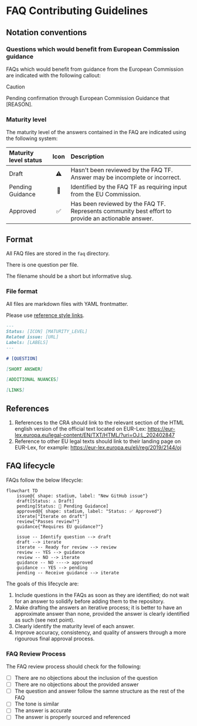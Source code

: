 # FAQ Contributing Guidelines

## Notation conventions

### Questions which would benefit from European Commission guidance

FAQs which would benefit from guidance from the European Commission are indicated with the following callout:

> [!CAUTION]
> Pending confirmation through European Commission Guidance that [REASON].

### Maturity level

The maturity level of the answers contained in the FAQ are indicated using the following system:

| Maturity level status | Icon | Description |
| :-------------------- |:----:| :---------- |
| Draft                 |  ⚠️  | Hasn't been reviewed by the FAQ TF. Answer may be incomplete or incorrect. |
| Pending Guidance      |  🛑  | Identified by the FAQ TF as requiring input from the EU Commission. |
| Approved              |  ✅  | Has been reviewed by the FAQ TF. Represents community best effort to provide an actionable answer. |

## Format

All FAQ files are stored in the `faq` directory.

There is one question per file.

The filename should be a short but informative slug.

### File format

All files are markdown files with YAML frontmatter.

Please use [reference style links][].

```md
---
Status: [ICON] [MATURITY_LEVEL]
Related issue: [URL]
Labels: [LABELS]
---

# [QUESTION]

[SHORT ANSWER]

[ADDITIONAL NUANCES]

[LINKS]
```

## References

1. References to the CRA should link to the relevant section of the HTML english version of the official text located on EUR-Lex: https://eur-lex.europa.eu/legal-content/EN/TXT/HTML/?uri=OJ:L_202402847
2. Reference to other EU legal texts should link to their landing page on EUR-Lex, for example: https://eur-lex.europa.eu/eli/reg/2019/2144/oj


## FAQ lifecycle

FAQs follow the below lifecycle:

```mermaid
flowchart TD
    issue@{ shape: stadium, label: "New GitHub issue"} 
    draft[Status: ⚠️ Draft]
    pending[Status: 🛑 Pending Guidance]
    approved@{ shape: stadium, label: "Status: ✅ Approved"}
    iterate["Iterate on draft"]
    review{"Passes review?"}
    guidance{"Requires EU guidance?"}
    
    issue -- Identify question --> draft
    draft --> iterate
    iterate -- Ready for review --> review
    review -- YES --> guidance
    review -- NO --> iterate
    guidance -- NO ----> approved
    guidance -- YES --> pending
    pending -- Receive guidance --> iterate
```

The goals of this lifecycle are:

1. Include questions in the FAQs as soon as they are identified; do not wait for an answer to solidify before adding them to the repository.
2. Make drafting the answers an iterative process; it is better to have an approximate answer than none, provided the answer is clearly identified as such (see next point).
3. Clearly identify the maturity level of each answer.
4. Improve accuracy, consistency, and quality of answers through a more rigourous final approval process.

### FAQ Review Process

The FAQ review process should check for the following:

- [ ] There are no objections about the inclusion of the question
- [ ] There are no objections about the provided answer
- [ ] The question and answer follow the samne structure as the rest of the FAQ
- [ ] The tone is similar
- [ ] The answer is accurate
- [ ] The answer is properly sourced and referenced

[reference style links]: https://www.markdownguide.org/basic-syntax/#reference-style-links